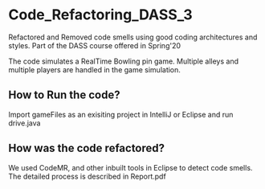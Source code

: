 # Code_Refactoring_DASS_3
Refactored and Removed code smells using good coding architectures and styles. Part of the DASS course offered in Spring'20

The code simulates a RealTime Bowling pin game. Multiple alleys and multiple players are handled in the game simulation.

## How to Run the code?

Import gameFiles as an exisiting project in IntelliJ or Eclipse and run drive.java

## How was the code refactored?

We used CodeMR, and other inbuilt tools in Eclipse to detect code smells. The detailed process is described in Report.pdf
